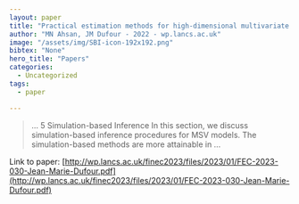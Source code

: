 ```yaml
---
layout: paper
title: "Practical estimation methods for high-dimensional multivariate stochastic volatility models"
author: "MN Ahsan, JM Dufour - 2022 - wp.lancs.ac.uk"
image: "/assets/img/SBI-icon-192x192.png"
bibtex: "None"
hero_title: "Papers"
categories:
  - Uncategorized
tags:
  - paper

---
```

>… 5 Simulation-based Inference In this section, we discuss simulation-based inference procedures for MSV models. The simulation-based methods are more attainable in …

Link to paper: [http://wp.lancs.ac.uk/finec2023/files/2023/01/FEC-2023-030-Jean-Marie-Dufour.pdf](http://wp.lancs.ac.uk/finec2023/files/2023/01/FEC-2023-030-Jean-Marie-Dufour.pdf)
